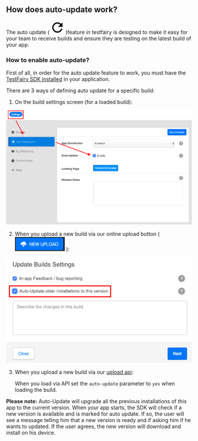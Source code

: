 ## How does auto-update work?
The auto update ( ![](/img/auto-update-icon.png) )feature in testfairy is designed to make it easy for your team to receive builds and ensure they are testing on the latest build of your app.
### How to enable auto-update?
First of all, in order for the auto update feature to work, you must have the [TestFairy SDK installed](https://docs.testfairy.com/SDK/Adding_The_SDK_To_Your_App.html) in your application.

There are 3 ways of defining auto update for a specific build:
1. On the build settings screen (for a loaded build):

![TestFairy build settings ](/img/auto-update-img1.png)

2. When you upload a new build via our online upload button ( ![](/img/new-upload-icon.png) ):

![TestFairy build settings ](/img/auto-update-img2.png)


3. When you upload a new build via our [upload api](https://docs.testfairy.com/API/Upload_API.html):

   When you load via API set the `auto-update` parameter to `yes` when loading the build.

**Please note:** Auto-Update will upgrade all the previous installations of this app to the current version. When your app starts, the SDK will check if a new version is available and is marked for auto update.
If so, the user will see a message telling him that a new version is ready and if asking him if he wants to updated.
If the user agrees, the new version will download and install on his device. 
